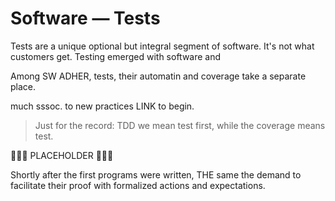 # Software &mdash; Tests

Tests are a unique optional but integral segment of software. It's not what customers get. Testing emerged with software and 

Among SW ADHER, tests, their automatin and coverage take a separate place.

much sssoc. to new practices
LINK to begin.

> Just for the record: TDD we mean test first, while the coverage means test.

🚧🚧🚧 PLACEHOLDER 🚧🚧🚧

Shortly after the first programs were written, THE same the demand to facilitate their proof with formalized actions and expectations.
